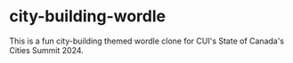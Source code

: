 # city-building-wordle

This is a fun city-building themed wordle clone for CUI's State of Canada's Cities Summit 2024.
